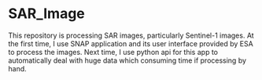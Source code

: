 # SAR_Image
This repository is processing SAR images, particularly Sentinel-1 images. At the first time, I use SNAP application and its user interface provided by ESA to process the images. Next time, I use python api for this app to automatically deal with huge data which consuming time if processing by hand.
